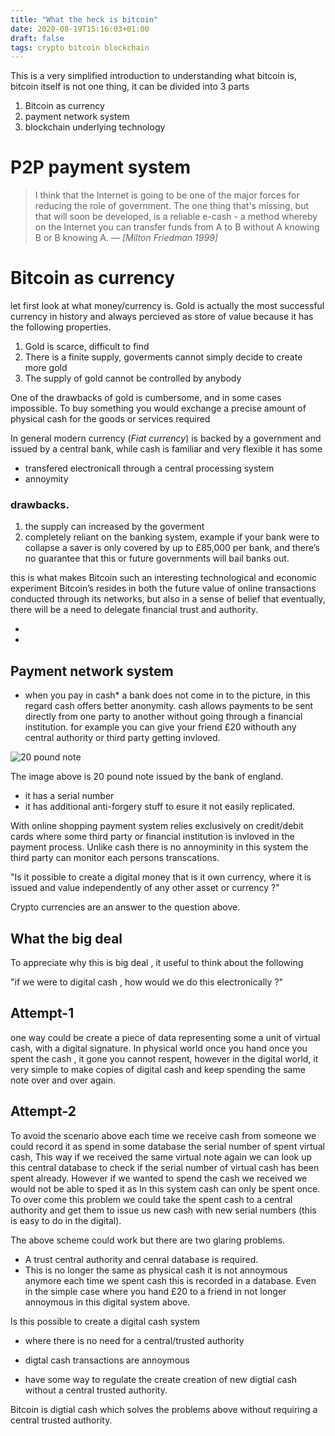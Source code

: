 ```yaml
---
title: "What the heck is bitcoin"
date: 2020-08-19T15:16:03+01:00
draft: false
tags: crypto bitcoin blockchain
---
```



This is a very simplified introduction to understanding what bitcoin is, bitcoin itself is not one thing, it can be divided into 3 parts

1. Bitcoin as currency
2. payment network system
3. blockchain underlying technology

# P2P payment system
> I think that the Internet is going to be one of the major forces for reducing the role of government. The one thing 
> that's missing, but that will soon be developed, is a reliable e-cash - a method whereby on the Internet you can 
> transfer funds from A to B without A knowing B or B knowing A.
>&mdash; <cite>[Milton Friedman 1999] </cite>

# Bitcoin as currency

let first look at what money/currency is.
Gold is actually the most successful currency in history and always percieved as store of value because it has the following properties.
1. Gold is scarce, difficult to find
2. There is a finite supply, goverments cannot simply decide to create more gold
3. The supply of gold cannot be controlled by anybody

One of the drawbacks of gold is cumbersome, and in some cases impossible. To buy something you would exchange a precise amount of physical cash for the goods or services required

In general modern currency (*Fiat currency*) is backed by a government and issued by a central bank, while cash is familiar and very flexible it has some 
* transfered electronicall through a central processing system
* annoymity 
### drawbacks.
1. the supply can increased by the goverment
2. completely reliant on the banking system, example if your bank were to collapse a saver is only covered by up to £85,000 per bank, and there’s no guarantee that this or future governments will bail banks out.

this is what makes Bitcoin such an interesting technological and economic experiment
Bitcoin’s  resides in both the future value of online transactions conducted through its networks, but also in a sense of belief that eventually, there will be a need to delegate financial trust and authority.

 

- 

- 

## Payment network system


- when you pay in cash* a bank does not come in to the picture, in this regard cash offers better anonymity. cash allows payments to be sent directly from one party to another without going through a
financial institution. for example you can give your friend £20 withouth any central authority or third party getting invloved.

![20 pound note](/imgs/20quid.jpg)

The image above is 20 pound note issued by the bank of england. 
- it has a serial number
- it has additional anti-forgery stuff to esure it not easily replicated.

With online shopping payment system relies exclusively on credit/debit cards where some third party or financial institution is invloved in the payment process. Unlike cash there is no annoyminity in this system the third party can monitor each persons transcations.

"Is it possible to create a digital money that is it own currency, where it is issued and value independently of any other asset or currency ?"

Crypto currencies are an answer to the question above.

## What the big deal
To appreciate why this is big deal , it useful to think about the following 


"if we were to digital cash , how would we do this electronically ?" <cite> </cite>


## Attempt-1
one way could be create a piece of data representing some a unit of virtual cash, with a digital signature.
In physical world once you hand once you spent the cash , it gone you cannot respent, however in the digital world, it very simple to make copies of digital cash and keep spending the same note over and over again.
## Attempt-2 
To avoid the scenario above each time we receive cash from someone we could record it as spend in some database the serial number of spent virtual cash,  This way if we received the same virtual note again we can look up this central database to check if the serial number of virtual cash has been spent already. 
However if we wanted to spend the cash we received we would not be able to sped it as In this system cash can only be spent once. To over come this problem we could take the spent cash to a central authority and get them to issue us new cash with new serial numbers (this is easy to do in the digital).

The above scheme could work but there are two glaring problems.

- A trust central authority and cenral database is required.
- This is no longer the same as physical cash it is not annoymous anymore each time we spent cash this is recorded in a database. Even in the simple case where you hand £20 to a friend in not longer annoymous in this digital system above.

Is this possible to create a digital cash system 
- where there is no need for a central/trusted authority

- digtal cash transactions are annoymous

- have some way to regulate the create creation of new digtial cash without a central trusted authority.

Bitcoin is digtial cash which solves the problems above without requiring a central trusted authority.








